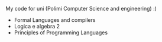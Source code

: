 My code for uni (Polimi Computer Science and engineering) :)

- Formal Languages and compilers
- Logica e algebra 2
- Principles of Programming Languages
